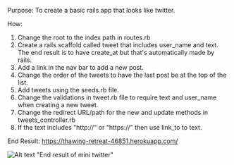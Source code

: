 Purpose: To create a basic rails app that looks like twitter.


How:  
1. Change the root to the index path in routes.rb
2. Create a rails scaffold called tweet that includes user_name and text. The end result is to have create_at but that's automatically made by rails.
3. Add a link in the nav bar to add a new post.
4. Change the order of the tweets to have the last post be at the top of the list.
5. Add tweets using the seeds.rb file.
6. Change the validations in tweet.rb file to require text and user_name when creating a new tweet.
7. Change the redirect URL/path for the new and update methods in tweets_controller.rb
8. If the text includes "http://" or "https://" then use link_to to text.


End Result:
https://thawing-retreat-46851.herokuapp.com/

![Alt text](/app/images/twitter-heroku-app.png) "End result of mini twitter"
